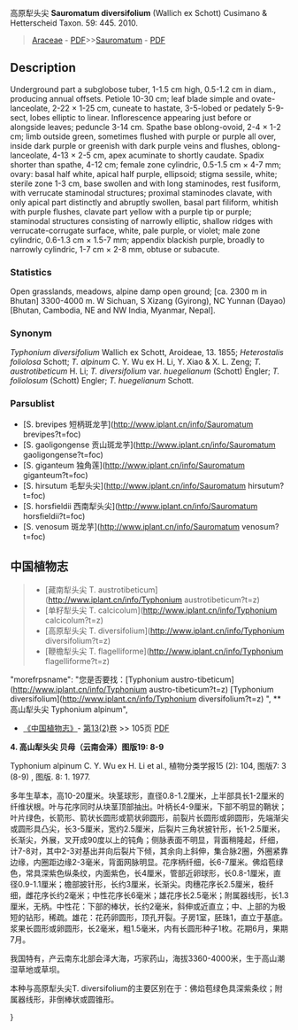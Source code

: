 高原犁头尖 **Sauromatum diversifolium** (Wallich ex Schott) Cusimano & Hetterscheid Taxon. 59: 445. 2010.

> [Araceae](http://www.iplant.cn/info/Araceae?t=foc) - [PDF](http://www.iplant.cn/foc/pdf/Araceae.pdf)>>[Sauromatum](http://www.iplant.cn/info/Sauromatum?t=foc) - [PDF](http://www.iplant.cn/foc/pdf/Sauromatum.pdf)

## Description

Underground part a subglobose tuber, 1-1.5 cm high, 0.5-1.2 cm in diam., producing annual offsets. Petiole 10-30 cm; leaf blade simple and ovate-lanceolate, 2-22 × 1-25 cm, cuneate to hastate, 3-5-lobed or pedately 5-9-sect, lobes elliptic to linear. Inflorescence appearing just before or alongside leaves; peduncle 3-14 cm. Spathe base oblong-ovoid, 2-4 × 1-2 cm; limb outside green, sometimes flushed with purple or purple all over, inside dark purple or greenish with dark purple veins and flushes, oblong-lanceolate, 4-13 × 2-5 cm, apex acuminate to shortly caudate. Spadix shorter than spathe, 4-12 cm; female zone cylindric, 0.5-1.5 cm × 4-7 mm; ovary: basal half white, apical half purple, ellipsoid; stigma sessile, white; sterile zone 1-3 cm, base swollen and with long staminodes, rest fusiform, with verrucate staminodal structures; proximal staminodes clavate, with only apical part distinctly and abruptly swollen, basal part filiform, whitish with purple flushes, clavate part yellow with a purple tip or purple; staminodal structures consisting of narrowly elliptic, shallow ridges with verrucate-corrugate surface, white, pale purple, or violet; male zone cylindric, 0.6-1.3 cm × 1.5-7 mm; appendix blackish purple, broadly to narrowly cylindric, 1-7 cm × 2-8 mm, obtuse or subacute.

### Statistics
Open grasslands, meadows, alpine damp open ground; [ca. 2300 m in Bhutan] 3300-4000 m. W Sichuan, S Xizang (Gyirong), NC Yunnan (Dayao) [Bhutan, Cambodia, NE and NW India, Myanmar, Nepal].

### Synonym
*Typhonium diversifolium* Wallich ex Schott, Aroideae, 13. 1855; *Heterostalis foliolosa* Schott; *T. alpinum* C. Y. Wu ex H. Li, Y. Xiao & X. L. Zeng; *T. austrotibeticum* H. Li; *T. diversifolium* var. *huegelianum* (Schott) Engler; *T. foliolosum* (Schott) Engler; *T. huegelianum* Schott.

### Parsublist

* [S.  brevipes  短柄斑龙芋](http://www.iplant.cn/info/Sauromatum brevipes?t=foc)
* [S.  gaoligongense  贡山斑龙芋](http://www.iplant.cn/info/Sauromatum gaoligongense?t=foc)
* [S.  giganteum  独角莲](http://www.iplant.cn/info/Sauromatum giganteum?t=foc)
* [S.  hirsutum  毛犁头尖](http://www.iplant.cn/info/Sauromatum hirsutum?t=foc)
* [S.  horsfieldii  西南犁头尖](http://www.iplant.cn/info/Sauromatum horsfieldii?t=foc)
* [S.  venosum  斑龙芋](http://www.iplant.cn/info/Sauromatum venosum?t=foc)

## 中国植物志

> * [藏南犁头尖  T.  austrotibeticum](http://www.iplant.cn/info/Typhonium austrotibeticum?t=z)
> * [单籽犁头尖  T.  calcicolum](http://www.iplant.cn/info/Typhonium calcicolum?t=z)
> * [高原犁头尖  T.  diversifolium](http://www.iplant.cn/info/Typhonium diversifolium?t=z)
> * [鞭檐犁头尖  T.  flagelliforme](http://www.iplant.cn/info/Typhonium flagelliforme?t=z)

  "morefrpsname": "您是否要找：<span class='spantxt'>[Typhonium austro-tibeticum](http://www.iplant.cn/info/Typhonium austro-tibeticum?t=z)
 [Typhonium diversifolium](http://www.iplant.cn/info/Typhonium diversifolium?t=z) ",
**高山犁头尖 Typhonium alpinum",

* [《中国植物志》](http://www.iplant.cn/frps)- [第13(2)卷](http://www.iplant.cn/frps/vol/13(2)) >> 105页 [PDF](http://www.iplant.cn/frps/pdf/13(2)/105a.pdf)

**4. 高山犁头尖 贝母（云南会泽）图版19: 8-9**

Typhonium alpinum C. Y. Wu ex H. Li et al., 植物分类学报15 (2): 104, 图版7: 3 (8-9) , 图版. 8: 1. 1977.

多年生草本，高10-20厘米。块茎球形，直径0.8-1.2厘米，上半部具长1-2厘米的纤维状根。叶与花序同时从块茎顶部抽出。叶柄长4-9厘米，下部不明显的鞘状；叶片绿色，长箭形、箭状长圆形或箭状卵圆形，前裂片长圆形或卵圆形，先端渐尖或圆形具凸尖，长3-5厘米，宽约2.5厘米，后裂片三角状披针形，长1-2.5厘米，长渐尖，外展，叉开成90度以上的钝角；侧脉表面不明显，背面稍隆起，纤细，计7-8对，其中2-3对基出并向后裂片下倾，其余向上斜伸，集合脉2圈，外圈紧靠边缘，内圈距边缘2-3毫米，背面网脉明显。花序柄纤细，长6-7厘米。佛焰苞绿色，常具深紫色纵条纹，内面紫色，长4厘米，管部近卵球形，长0.8-1厘米，直径0.9-1.1厘米；檐部披针形，长约3厘米，长渐尖。肉穗花序长2.5厘米，极纤细，雌花序长约2毫米；中性花序长6毫米；雄花序长2.5毫米；附属器线形，长1.3厘米，无柄。中性花：下部的棒状，长约2毫米，斜伸或近直立；中、上部的为极短的钻形，稀疏。雄花：花药卵圆形，顶孔开裂。子房1室，胚珠1，直立于基底。浆果长圆形或卵圆形，长2毫米，粗1.5毫米，内有长圆形种子1枚。花期6月，果期7月。

我国特有，产云南东北部会泽大海，巧家药山，海拔3360-4000米，生于高山潮湿草地或草坝。

本种与高原犁头尖T. diversifolium的主要区别在于：佛焰苞绿色具深紫条纹；附属器线形，非倒棒状或圆锥形。

}